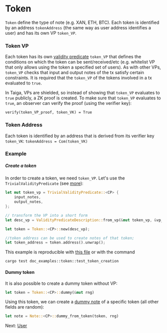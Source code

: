 # Token

`Token` define the type of note (e.g. XAN, ETH, BTC). Each token is identified by an address `tokenAddress` (the same way as user address identifies a user) and has its own VP `token_VP`.

### Token VP
Each token has its own [validity predicate](./validity-predicates.md) `token_VP` that defines the conditions on which the token can be sent/received/etc (e.g. whitelist VP that only allows using the token a specified set of users). As with other VPs, `token_VP` checks that input and output notes of the tx satisfy certain constraints.
It is required that the `token_VP` of the tokens involved in a tx evaluated to `true`.

In Taiga, VPs are shielded, so instead of showing that `token_VP` evaluates to `true` publicly, a ZK proof is created. To make sure that `token_VP`  evaluates to `true`, an observer can verify the proof (using the verifier key):

```verify(token_VP_proof, token_VK) = True```

### Token Address
Each token is identified by an address that is derived from its verifier key `token_VK`:
`tokenAddress = Com(token_VK)`


### Example
##### Create a token
In order to create a token, we need `token_VP`. Let's use the `TrivialValidityPredicate` (see [more](./validity-predicates.md)):
```rust
let mut token_vp = TrivialValidityPredicate::<CP> {
	input_notes,
	output_notes,
};

// transform the VP into a short form 
let desc_vp = ValidityPredicateDescription::from_vp(&mut token_vp, &vp_setup).unwrap();

let token = Token::<CP>::new(desc_vp);

//token address can be used to create notes of that token;
let token_address = token.address().unwrap();
```
This example is reproducible with [this file](https://github.com/anoma/taiga/blob/main/src/doc_examples/token.rs) or with the command
```
cargo test doc_examples::token::test_token_creation
```

#### Dummy token

It is also possible to create a dummy token without VP:

```rust
let token = Token::<CP>::dummy(&mut rng)
```

Using this token, we can create a [dummy note](./notes.md) of a specific token (all other fields are random):

```rust
let note = Note::<CP>::dummy_from_token(token, rng)
```

Next: [User](./users.md)